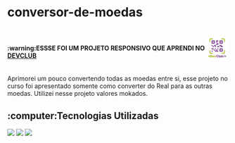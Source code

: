 # conversor-de-moedas
<h4>:warning:ESSSE FOI UM PROJETO RESPONSIVO QUE APRENDI NO <a href="https://rodolfomori.com.br/devclub"> <img src="https://github.com/filipeboneberge/Projeto-Responsivo-Easy-Shopping/blob/master/assets/img/logo-devclub.png?raw=true" width="50px" style="position: relative; top: 20px;">DEVCLUB </a></h4>
<br>Aprimorei um pouco convertendo todas as moedas entre si, esse projeto no curso foi apresentado somente como converter do Real para as outras moedas. Utilizei nesse projeto valores mokados.

<br>
<h2>:computer:Tecnologias Utilizadas</h2>
<img src="https://img.shields.io/badge/HTML5-E34F26?style=for-the-badge&logo=html5&logoColor=white">
<img src="https://img.shields.io/badge/CSS3-1572B6?style=for-the-badge&logo=css3&logoColor=white">
<img src="https://img.shields.io/badge/JavaScript-F7DF1E?style=for-the-badge&logo=javascript&logoColor=black">
